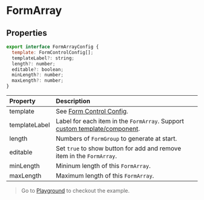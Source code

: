 # FormArray

## Properties

```javascript
export interface FormArrayConfig {
  template: FormControlConfig[];
  templateLabel?: string;
  length?: number;
  editable?: boolean;
  minLength?: number;
  maxLength?: number;
}
```

[Form Control Config]: ../../v5/form-control-config/form-control-config_en.md
[custom template/component]: ../../v5/styling/styling_en.md#form-array-items-header

| Property      | Description                                                                  |
| :------------ | :--------------------------------------------------------------------------- |
| template      | See [Form Control Config].                                                   |
| templateLabel | Label for each item in the `FormArray`. Support [custom template/component]. |
| length        | Numbers of `FormGroup` to generate at start.                                 |
| editable      | Set `true` to show button for add and remove item in the `FormArray`.        |
| minLength     | Mininum length of this `FormArray`.                                          |
| maxLength     | Maximum length of this `FormArray`.                                          |

> Go to [Playground](./playground) to checkout the example.